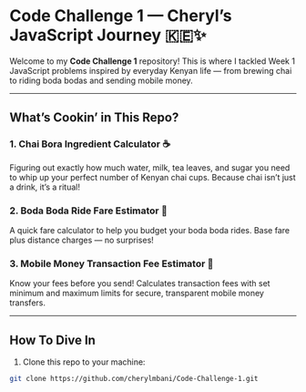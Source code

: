 # Code Challenge 1 — Cheryl’s JavaScript Journey 🇰🇪✨

Welcome to my **Code Challenge 1** repository! This is where I tackled Week 1 JavaScript problems inspired by everyday Kenyan life — from brewing chai to riding boda bodas and sending mobile money.

---

## What’s Cookin’ in This Repo?

### 1. Chai Bora Ingredient Calculator ☕  
Figuring out exactly how much water, milk, tea leaves, and sugar you need to whip up your perfect number of Kenyan chai cups. Because chai isn’t just a drink, it’s a ritual!

### 2. Boda Boda Ride Fare Estimator 🛵  
A quick fare calculator to help you budget your boda boda rides. Base fare plus distance charges — no surprises!

### 3. Mobile Money Transaction Fee Estimator 📱  
Know your fees before you send! Calculates transaction fees with set minimum and maximum limits for secure, transparent mobile money transfers.

---

## How To Dive In

1. Clone this repo to your machine:

```bash
git clone https://github.com/cherylmbani/Code-Challenge-1.git

